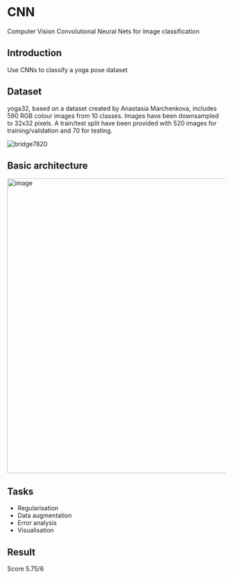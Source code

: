 # CNN
Computer Vision Convolutional Neural Nets  for image classification

## Introduction
Use CNNs to classify a yoga pose dataset

## Dataset
yoga32, based on a dataset created by Anastasia Marchenkova, includes 590 RGB colour images from 10 classes. Images have been downsampled to 32x32 pixels. A train/test split have been provided with 520 images for training/validation and 70 for testing.

![bridge7820](https://user-images.githubusercontent.com/88305416/208815550-f1ca909a-518f-4435-887f-bb8b7d78e0d0.jpg)


## Basic architecture
<img width="680" alt="image" src="https://user-images.githubusercontent.com/88305416/208813379-e8762ec9-c463-4dc0-864f-4d0be85cc94c.png">

## Tasks
* Regularisation
* Data augmentation
* Error analysis
* Visualisation

## Result
Score 5.75/6
